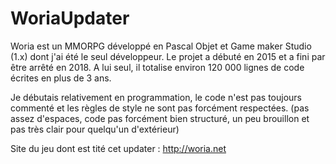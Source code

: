 # WoriaUpdater
 
Woria est un MMORPG développé en Pascal Objet et Game maker Studio (1.x) dont j'ai été le seul développeur. Le projet a débuté en 2015 et a fini par être arrêté en 2018. A lui seul, il totalise environ 120 000 lignes de code écrites en plus de 3 ans.

Je débutais relativement en programmation, le code n'est pas toujours commenté et les règles de style ne sont pas forcément respectées. (pas assez d'espaces, code pas forcément bien structuré, un peu brouillon et pas très clair pour quelqu'un d'extérieur)
 
Site du jeu dont est tité cet updater : http://woria.net
